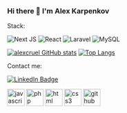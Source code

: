 ### Hi there 👋 I'm Alex Karpenkov

Stack:

![Next JS](https://img.shields.io/badge/Next-black?style=for-the-badge&logo=next.js&logoColor=white) ![React](https://img.shields.io/badge/react-%2320232a.svg?style=for-the-badge&logo=react&logoColor=%2361DAFB) ![Laravel](https://img.shields.io/badge/laravel-%23FF2D20.svg?style=for-the-badge&logo=laravel&logoColor=white) ![MySQL](https://img.shields.io/badge/mysql-%2300f.svg?style=for-the-badge&logo=mysql&logoColor=white)

[![alexcruel GitHub stats](https://github-readme-stats-eight-theta.vercel.app/api?username=alexcruel&show_icons=true&theme=transparent)](https://github.com/AlexCruel/alexcruel)
[![Top Langs](https://github-readme-stats.vercel.app/api/top-langs/?username=wezbicka&layout=compact&langs_count=6&hide=roff&theme=calm)](https://github.com/AlexCruel/alexcruel)

Contact me:

[![LinkedIn Badge](https://img.shields.io/badge/LinkedIn-Profile-informational?style=flat&logo=linkedin&logoColor=white&color=0D76A8)](https://www.linkedin.com/in/alex-karpenkov/)

<div>
  <img src="https://img.shields.io/badge/javascript-%23323330.svg?style=for-the-badge&logo=javascript&logoColor=%23F7DF1E" title="javascript" **alt="javascript" width="40" height="40"/>
  <img src="https://img.shields.io/badge/php-%23777BB4.svg?style=for-the-badge&logo=php&logoColor=white" title="php" **alt="php" width="40" height="40"/>
  <img src="https://img.shields.io/badge/html5-%23E34F26.svg?style=for-the-badge&logo=html5&logoColor=white" title="html" **alt="html" width="40" height="40"/>
  <img src="https://img.shields.io/badge/css3-%231572B6.svg?style=for-the-badge&logo=css3&logoColor=white" title="css3" **alt="css3" width="40" height="40"/>
  <img src="https://img.shields.io/badge/github-%23121011.svg?style=for-the-badge&logo=github&logoColor=white" title="github" **alt="github" width="40" height="40"/>
</div>
